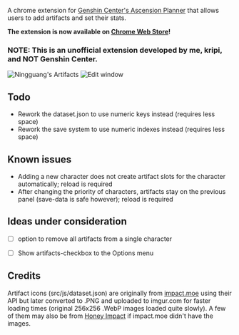 A chrome extension for [Genshin Center's Ascension Planner](https://genshin-center.com/planner) that allows users to add artifacts and set their stats.

**The extension is now available on [Chrome Web Store](https://chrome.google.com/webstore/detail/artifacts-for-genshin-pla/jleonalkkhbfeafkmfgofopiadjkalno)!**

### NOTE: This is an unofficial extension developed by me, kripi, and **NOT** Genshin Center.



![Ningguang's Artifacts](https://i.imgur.com/aZwUY54.png "Ningguang's Artifacts")
![Edit window](https://i.imgur.com/f2Kxnq7.png)

## Todo
- Rework the dataset.json to use numeric keys instead (requires less space)
- Rework the save system to use numeric indexes instead (requires less space)

## Known issues
- Adding a new character does not create artifact slots for the character automatically; reload is required
- After changing the priority of characters, artifacts stay on the previous panel (save-data is safe however); reload is required

## Ideas under consideration
- [ ] option to remove all artifacts from a single character
- [ ] Show artifacts-checkbox to the Options menu


## Credits
Artifact icons (src/js/dataset.json) are originally from [impact.moe](https://impact.moe/) using their API but later converted to .PNG and uploaded to imgur.com for faster loading times (original 256x256 .WebP images loaded quite slowly).
A few of them may also be from [Honey Impact](https://genshin.honeyhunterworld.com/) if impact.moe didn't have the images.
